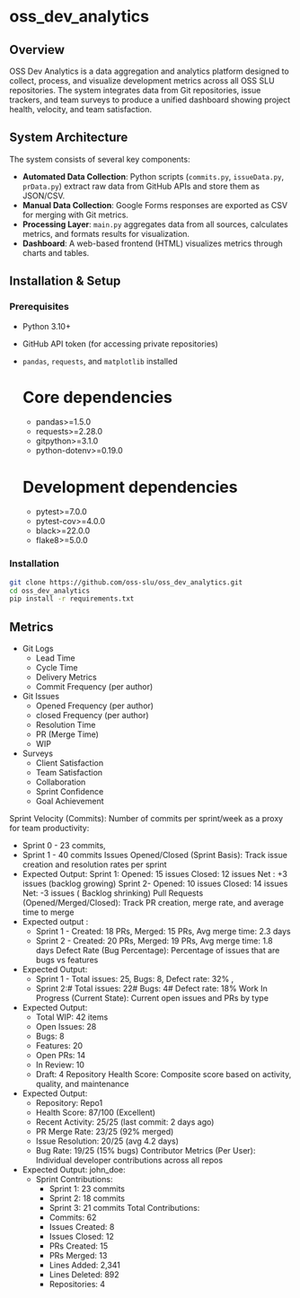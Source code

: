# oss_dev_analytics

## Overview
OSS Dev Analytics is a data aggregation and analytics platform designed to collect, process, and visualize development metrics across all OSS SLU repositories. The system integrates data from Git repositories, issue trackers, and team surveys to produce a unified dashboard showing project health, velocity, and team satisfaction.

## System Architecture
The system consists of several key components:
- **Automated Data Collection**: Python scripts (`commits.py`, `issueData.py`, `prData.py`) extract raw data from GitHub APIs and store them as JSON/CSV.
- **Manual Data Collection**: Google Forms responses are exported as CSV for merging with Git metrics.
- **Processing Layer**: `main.py` aggregates data from all sources, calculates metrics, and formats results for visualization.
- **Dashboard**: A web-based frontend (HTML) visualizes metrics through charts and tables.

## Installation & Setup

### Prerequisites
- Python 3.10+
- GitHub API token (for accessing private repositories)
- `pandas`, `requests`, and `matplotlib` installed
  # Core dependencies
  * pandas>=1.5.0
  * requests>=2.28.0
  * gitpython>=3.1.0
  * python-dotenv>=0.19.0

  # Development dependencies
  * pytest>=7.0.0
  * pytest-cov>=4.0.0
  * black>=22.0.0
  * flake8>=5.0.0
### Installation
```bash
git clone https://github.com/oss-slu/oss_dev_analytics.git
cd oss_dev_analytics
pip install -r requirements.txt
```
## Metrics
* Git Logs
  * Lead Time
  * Cycle Time
  * Delivery Metrics
  * Commit Frequency (per author)
* Git Issues
  * Opened Frequency (per author)
  * closed Frequency (per author)
  * Resolution Time
  * PR (Merge Time)
  * WIP
* Surveys
  * Client Satisfaction
  * Team Satisfaction
  * Collaboration
  * Sprint Confidence
  * Goal Achievement

Sprint Velocity (Commits): Number of commits per sprint/week as a proxy for team productivity:
* Sprint 0 - 23 commits,
* Sprint 1 - 40 commits
Issues Opened/Closed (Sprint Basis): Track issue creation and resolution rates per sprint
* Expected Output:
    Sprint 1:
        Opened: 15 issues
        Closed: 12 issues
        Net : +3 issues (backlog growing)
    Sprint 2-
        Opened: 10 issues
        Closed: 14 issues
        Net: -3 issues ( Backlog shrinking)
Pull Requests (Opened/Merged/Closed): Track PR creation, merge rate, and average time to merge
* Expected output : 
  * Sprint 1 - Created: 18 PRs, Merged: 15 PRs, Avg merge time: 2.3 days
  * Sprint 2 - Created: 20 PRs, Merged: 19 PRs, Avg merge time: 1.8 days
Defect Rate (Bug Percentage): Percentage of issues that are bugs vs features
* Expected Output: 
  * Sprint 1 - Total issues: 25,  Bugs: 8, Defect rate: 32% ,
  * Sprint 2:# Total issues: 22# Bugs: 4# Defect rate: 18%
Work In Progress (Current State): Current open issues and PRs by type
* Expected Output: 
  * Total WIP: 42 items
  * Open Issues: 28
  * Bugs: 8
  * Features: 20
  * Open PRs: 14
  * In Review: 10
  * Draft: 4
Repository Health Score: Composite score based on activity, quality, and maintenance
* Expected Output: 
  * Repository: Repo1
  * Health Score: 87/100 (Excellent)
  * Recent Activity: 25/25 (last commit: 2 days ago)
  * PR Merge Rate: 23/25 (92% merged)
  * Issue Resolution: 20/25 (avg 4.2 days)
  * Bug Rate: 19/25 (15% bugs)
Contributor Metrics (Per User): Individual developer contributions across all repos
* Expected Output: john_doe:
  * Sprint Contributions:
    * Sprint 1: 23 commits
    * Sprint 2: 18 commits
    * Sprint 3: 21 commits
  Total Contributions:
    * Commits: 62
    * Issues Created: 8
    * Issues Closed: 12
    * PRs Created: 15
    * PRs Merged: 13
    * Lines Added: 2,341
    * Lines Deleted: 892
    * Repositories: 4

      
